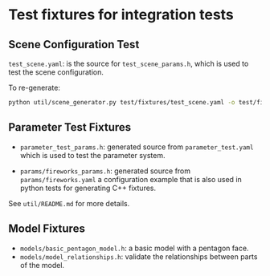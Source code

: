 # Test fixtures for integration tests

## Scene Configuration Test

`test_scene.yaml`: is the source for `test_scene_params.h`, which is used to test the scene configuration.

To re-generate:

```bash
python util/scene_generator.py test/fixtures/test_scene.yaml -o test/fixtures/test_scene_params.h
```

## Parameter Test Fixtures

- `parameter_test_params.h`: generated source from `parameter_test.yaml` which is used to test the parameter system.

- `params/fireworks_params.h`: generated source from `params/fireworks.yaml` a configuration example that is also used in python tests for generating C++ fixtures.

See `util/README.md` for more details.


## Model Fixtures

- `models/basic_pentagon_model.h`: a basic model with a pentagon face.
- `models/model_relationships.h`: validate the relationships between parts of the model.


